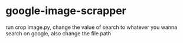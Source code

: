 # google-image-scrapper

run crop image.py, change the value of search to whatever you wanna search on google, also change the file path
